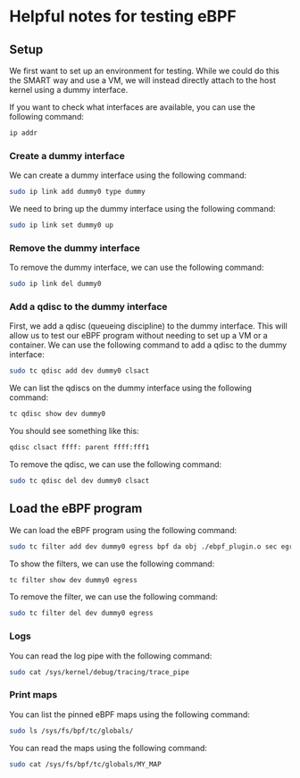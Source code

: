 # Helpful notes for testing eBPF

## Setup

We first want to set up an environment for testing. While we could do this the SMART way and use a VM, we will instead directly attach to the host kernel using a dummy interface.

If you want to check what interfaces are available, you can use the following command:

```bash
ip addr
```

### Create a dummy interface
We can create a dummy interface using the following command:

```bash
sudo ip link add dummy0 type dummy
```

We need to bring up the dummy interface using the following command:

```bash
sudo ip link set dummy0 up
```

### Remove the dummy interface
To remove the dummy interface, we can use the following command:

```bash
sudo ip link del dummy0
```

### Add a qdisc to the dummy interface

First, we add a qdisc (queueing discipline) to the dummy interface. This will allow us to test our eBPF program without needing to set up a VM or a container. We can use the following command to add a qdisc to the dummy interface:

```bash
sudo tc qdisc add dev dummy0 clsact
```

We can list the qdiscs on the dummy interface using the following command:

```bash
tc qdisc show dev dummy0
```

You should see something like this:

```bash
qdisc clsact ffff: parent ffff:fff1
```

To remove the qdisc, we can use the following command:

```bash
sudo tc qdisc del dev dummy0 clsact
```

## Load the eBPF program
We can load the eBPF program using the following command:

```bash
sudo tc filter add dev dummy0 egress bpf da obj ./ebpf_plugin.o sec egress_init
```

To show the filters, we can use the following command:

```bash
tc filter show dev dummy0 egress
```

To remove the filter, we can use the following command:

```bash
sudo tc filter del dev dummy0 egress
```

### Logs

You can read the log pipe with the following command:

```bash
sudo cat /sys/kernel/debug/tracing/trace_pipe
```

### Print maps

You can list the pinned eBPF maps using the following command:

```bash
sudo ls /sys/fs/bpf/tc/globals/
```

You can read the maps using the following command:

```bash
sudo cat /sys/fs/bpf/tc/globals/MY_MAP
```
